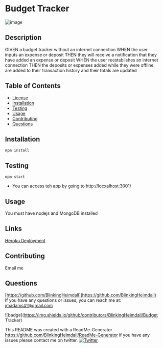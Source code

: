 
# Budget Tracker

![image](https://user-images.githubusercontent.com/87791295/175782806-afd2b0ce-2529-4266-b1f9-f67bae89252c.png)





## Description
GIVEN a budget tracker without an internet connection
WHEN the user inputs an expense or deposit
THEN they will receive a notification that they have added an expense or deposit
WHEN the user reestablishes an internet connection
THEN the deposits or expenses added while they were offline are added to their transaction history and their totals are updated

## Table of Contents
- [License](#license)
- [Installation](#installation)
- [Testing](#testing)
- [Usage](#usage)
- [Contributing](#contributing)
- [Questions](#questions)

## Installation
~~~
npm install
~~~

## Testing
~~~
npm start
~~~

* You can access teh app by going to http://locxalhost:3001/

## Usage
You must have nodejs and MongoDB installed

## Links

[Heroku Deployment](https://guarded-meadow-72706.herokuapp.com/)

## Contributing
Email me

## Questions
[https://github.com/BlinkingHeimdall](https://github.com/BlinkingHeimdall)
If you have any questions or issues, you can reach me at: jmadams41@gmail.com

![badge](https://img.shields.io/github/contributors/BlinkingHeimdall/Budget Tracker)



This README was created with a ReadMe-Generator https://github.com/BlinkingHeimdall/ReadMe-Generator if you have any issues please contact me on twitter.
[![Twitter](https://img.shields.io/twitter/url/https/twitter.com/cloudposse.svg?style=social&label=Follow%20%40northstarla41)](https://twitter.com/Northstarla41)
